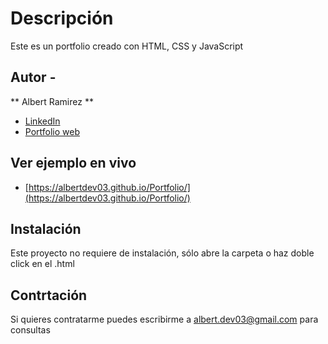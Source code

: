 # Descripción
Este es un portfolio creado con HTML, CSS y JavaScript

## Autor -
** Albert Ramirez **

* [LinkedIn](http://www.linkedin.com/in/albertdev03com)
* [Portfolio web](https://albertdev03.github.io/Portfolio/) 

## Ver ejemplo en vivo
- [https://albertdev03.github.io/Portfolio/](https://albertdev03.github.io/Portfolio/) 

## Instalación
Este proyecto no requiere de instalación, sólo abre la carpeta o haz doble click en el .html

## Contrtación
Si quieres contratarme puedes escribirme a albert.dev03@gmail.com para consultas
